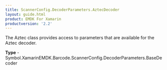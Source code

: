 ```yaml
---
title: ScannerConfig.DecoderParameters.AztecDecoder
layout: guide.html
product: EMDK For Xamarin
productversion: '2.2'
---
```

The Aztec class provides access to parameters that are available for the Aztec decoder.

**Type** - Symbol.XamarinEMDK.Barcode.ScannerConfig.DecoderParameters.BaseDecoder







